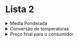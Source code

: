 # Lista 2

<details>
<summary>Media Ponderada</summary>

## Média Ponderada

[código](mediaponderada.spim)

> Neste exercicio, sua tarefa é ler N números reais com seus respectivos pesos, e calcular a média ponderada entre eles.

### Entrada
- A entrada é composta por diversas linhas. A primeira linha contém um inteiro N (1 < N \leq 10) que determina quantos números estarão envolvidos na média. As 2N linhas seguintes contém: a primeira um número real p_i>0 que determina o peso da i-ésima parcela da média, e a segunda, um número real r_i>0 que representa o i-ésimo valor da média, respectivamente.

### Saída
- Seu programa deve imprimir a média ponderada dos N números lidos. Sua solução deve possuir precisão de, no mínimo, duas casas decimais. Atenção: isso não significa que você deve imprimir exatamente duas casas decimais, mas sim que a diferença entre sua solução e a solução esperada não pode ser maior que 0,01.

### Exemplos

| Entrada | Saida |       
| ------- | ----- |        
| 2       |  4.5  |         
| 0.5     |       |
| 6       |       |
| 0.5     |       |
| 3       |       |

> Dizer que sua solução deve possuir precisão de, no mínimo, duas casas decimais significa dizer que a diferença entre sua solução e a solução esperada deve ser, no máximo, 0.01.

</details>

<details>
<summary>Conversão de temperaturas</summary>

## Conversão de Temperaturas

[código](conversaotemp.spim)

> Sabemos que há três escalas de temperatura: Celsius, Fahrenheit e Kelvin. Sua tarefa nesse exercício é realizar a conversão de duas temperaturas em escalas distintas.

### Entrada
- A entrada é composta por três linhas. A primeira e segunda linhas contêm um caracter E (E \in \{ C, F, K \}, denotando Celsius, Fahrenheit e Kelvin, respectivamente) cada. Na primeira linha, o caracter determina em qual escala encontra-se a temperatura, e na segunda, para qual escala você deve converter a temperatura. O caracter da primeira linha sempre será diferente do caracter da segunda. A terceira linha contém um número real T que representa uma temperatura.

### Saída
- Seu programa deve imprimir a temperatura convertida. Sua solução deve possuir precisão de, no mínimo, duas casas decimais.

### Exemplos

| Entrada | Saida |
| ------- | ----- |
| C       |  0.0  |
| K       |       |
| -273.15 |       |


| Entrada | Saida |
| ------- | ----- |
| C       | 32.0  |
| F       |       |
| 0       |       |

> Dizer que sua solução deve possuir precisão de, no mínimo, duas casas decimais significa dizer que a diferença entre sua solução e a solução esperada deve ser, no máximo, 0.01.

</details>

<details>
<summary>Preço final para o consumidor</summary>

## Preço final para o consumidor 

[codigo](precoconsumidor.spim)

> O preço final de um carro novo na Distribuidora_A ao consumidor é a soma do custo da fábrica com a porcentagem do lucro para a distribuidora e a porcentagem dos impostos a serem pagos (ambos aplicados ao custo da fábrica). \ Faça um programa que exiba o preço que o consumidor irá pagar no carro dado um custo de fábrica, uma porcentagem de lucro à distribuidora e uma porcentagem de todos os impostos que serão aplicados.

### Entrada

- A primeira linha da entrada contém um número real que corresponde ao valor do custo de fábrica. A segunda e terceira linhas da entrada contém um número inteiro cada, que correspondem respectivamente ao valor da porcentagem de lucro e ao valor da porcentagem de impostos. O custo de fábrica pode assumir um valor entre 0 à um bilhão e as porcentagens pode assumir valores de 0 à 100.

### Saída

- Seu programa deve imprimir somente o preço final que será pago pelo consumidor, com precisão de, ao menos, duas casas decimais.

### Exemplos

| Entrada | Saida |
| ------- | ----- |
| 100.00  | 125.0 |
| 20      |       |
| 5       |       |


</details>